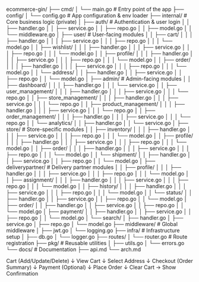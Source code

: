 ecommerce-gin/
├── cmd/
│   └── main.go                  # Entry point of the app
├── config/
│   └── config.go                # App configuration & env loader
├── internal/                    # Core business logic (private)
│   ├── auth/                    # Authentication & user login
│   │   ├── handler.go
│   │   ├── service.go
│   │   ├── repo.go
│   │   ├── model.go
│   │   └── middleware.go
│   ├── user/                    # User-facing modules
│   │   ├── cart/
│   │   │   ├── handler.go
│   │   │   ├── service.go
│   │   │   ├── repo.go
│   │   │   └── model.go
│   │   ├── wishlist/
│   │   │   ├── handler.go
│   │   │   ├── service.go
│   │   │   ├── repo.go
│   │   │   └── model.go
│   │   ├── profile/
│   │   │   ├── handler.go
│   │   │   ├── service.go
│   │   │   ├── repo.go
│   │   │   └── model.go
│   │   ├── order/
│   │   │   ├── handler.go
│   │   │   ├── service.go
│   │   │   ├── repo.go
│   │   │   └── model.go
│   │   └── address/
│   │       ├── handler.go
│   │       ├── service.go
│   │       ├── repo.go
│   │       └── model.go
│   ├── admin/                   # Admin-facing modules
│   │   ├── dashboard/
│   │   │   ├── handler.go
│   │   │   └── service.go
│   │   ├── user_management/
│   │   │   ├── handler.go
│   │   │   ├── service.go
│   │   │   └── repo.go
│   │   ├── store_management/
│   │   │   ├── handler.go
│   │   │   ├── service.go
│   │   │   └── repo.go
│   │   ├── product_management/
│   │   │   ├── handler.go
│   │   │   ├── service.go
│   │   │   └── repo.go
│   │   ├── order_management/
│   │   │   ├── handler.go
│   │   │   ├── service.go
│   │   │   └── repo.go
│   │   └── analytics/
│   │       ├── handler.go
│   │       └── service.go
│   ├── store/                   # Store-specific modules
│   │   ├── inventory/
│   │   │   ├── handler.go
│   │   │   ├── service.go
│   │   │   ├── repo.go
│   │   │   └── model.go
│   │   ├── profile/
│   │   │   ├── handler.go
│   │   │   ├── service.go
│   │   │   ├── repo.go
│   │   │   └── model.go
│   │   ├── order/
│   │   │   ├── handler.go
│   │   │   ├── service.go
│   │   │   ├── repo.go
│   │   │   └── model.go
│   │   └── shipment/
│   │       ├── handler.go
│   │       ├── service.go
│   │       ├── repo.go
│   │       └── model.go
│   ├── deliverypartner/         # Delivery partner modules
│   │   ├── profile/
│   │   │   ├── handler.go
│   │   │   ├── service.go
│   │   │   ├── repo.go
│   │   │   └── model.go
│   │   ├── assignment/
│   │   │   ├── handler.go
│   │   │   ├── service.go
│   │   │   ├── repo.go
│   │   │   └── model.go
│   │   ├── history/
│   │   │   ├── handler.go
│   │   │   ├── service.go
│   │   │   ├── repo.go
│   │   │   └── model.go
│   │   └── status/
│   │       ├── handler.go
│   │       ├── service.go
│   │       ├── repo.go
│   │       └── model.go
│   ├── order/
│   │   ├── handler.go
│   │   ├── service.go
│   │   ├── repo.go
│   │   └── model.go
│   ├── payment/
│   │   ├── handler.go
│   │   ├── service.go
│   │   ├── repo.go
│   │   └── model.go
│   └── search/
│       ├── handler.go
│       ├── service.go
│       ├── repo.go
│       └── model.go
├── middleware/                  # Global middleware
│   ├── jwt.go
│   └── logging.go
├── infra/                       # Infrastructure setup
│   ├── db.go
│   └── logger.go
├── routes/
│   └── router.go                 # Route registration
├── pkg/                          # Reusable utilities
│   ├── utils.go
│   └── errors.go
└── docs/                         # Documentation
    ├── api.md
    └── arch.md


Cart (Add/Update/Delete)
   ↓
View Cart
   ↓
Select Address
   ↓
Checkout (Order Summary)
   ↓
Payment (Optional)
   ↓
Place Order
   ↓
Clear Cart → Show Confirmation
